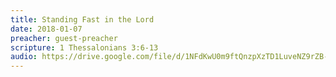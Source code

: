 ```yaml
---
title: Standing Fast in the Lord
date: 2018-01-07
preacher: guest-preacher
scripture: 1 Thessalonians 3:6-13
audio: https://drive.google.com/file/d/1NFdKwU0m9ftQnzpXzTD1LuveNZ9rZB-s/view
---
```

